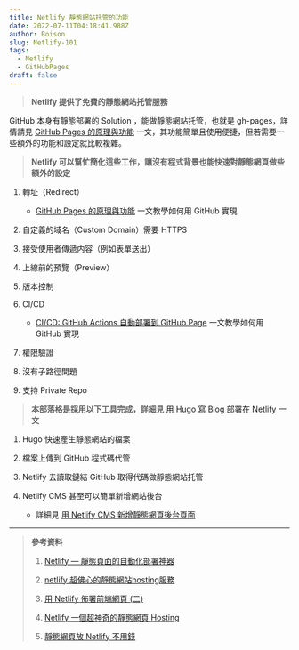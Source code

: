 ```yaml
---
title: Netlify 靜態網站托管的功能
date: 2022-07-11T04:18:41.988Z
author: Boison
slug: Netlify-101
tags:
  - Netlify
  - GitHubPages
draft: false
---
```

> **Netlify 提供了免費的靜態網站托管服務**

GitHub 本身有靜態部署的 Solution ，能做靜態網站托管，也就是 gh-pages，詳情請見 [GitHub Pages 的原理與功能](https://boison.tw/2022/07/gh-pages-101/) 一文，其功能簡單且使用便捷，但若需要一些額外的功能和設定就比較複雜。

> **Netlify 可以幫忙簡化這些工作，讓沒有程式背景也能快速對靜態網頁做些額外的設定**

1. 轉址（Redirect）

   * [GitHub Pages 的原理與功能](https://boison.tw/2022/07/gh-pages-101/) 一文教學如何用 GitHub 實現

2. 自定義的域名（Custom Domain）需要 HTTPS

3. 接受使用者傳遞内容（例如表單送出）

4. 上線前的預覽（Preview）

5. 版本控制

6. CI/CD

   * [CI/CD: GitHub Actions 自動部署到 GitHub Page](https://boison.tw/2022/07/cicd-github-actions-ghpages/) 一文教學如何用 GitHub 實現

7. 權限驗證

8. 沒有子路徑問題

9. 支持 Private Repo

> **本部落格是採用以下工具完成，詳細見** [用 Hugo 寫 Blog 部署在 Netlify](https://boison.tw/2022/05/hugo-blog-netlify-deploy-github/) **一文**

1. Hugo 快速產生靜態網站的檔案

2. 檔案上傳到 GitHub 程式碼代管

3. Netlify 去讀取鏈結 GitHub 取得代碼做靜態網站托管

4. Netlify CMS 甚至可以簡單新增網站後台

   * 詳細見 [用 Netlify CMS 新增靜態網頁後台頁面](https://boison.tw/2022/06/netlify-cms-hugo/)

---

> **參考資料**
>
> 1. [Netlify — 靜態頁面的自動化部署神器](https://realdennis.medium.com/netlify-%E9%9D%9C%E6%85%8B%E9%A0%81%E9%9D%A2%E7%9A%84%E8%87%AA%E5%8B%95%E5%8C%96%E9%83%A8%E7%BD%B2%E7%A5%9E%E5%99%A8-75fac501ff5a)
>
> 2. [netlify 超佛心的靜態網站hosting服務](https://blog.alantsai.net/posts/2018/07/migrate-blog-to-ssg-demo-devops-8-netlify-free-static-site-hosting-service)
>
> 3. [用 Netlify 佈署前端網頁 (二)](https://ithelp.ithome.com.tw/articles/10257115)
>
> 4. [Netlify 一個超神奇的靜態網頁 Hosting](https://hpd.io/posts/netlify-static-hosting/)
>
> 5. [靜態網頁放 Netlify 不用錢](https://matters.news/@kaixdev/38647-%E9%9D%9C%E6%85%8B%E7%B6%B2%E9%A0%81%E6%94%BE-netlify-%E4%B8%8D%E7%94%A8%E9%8C%A2-bafyreicyow5vsxlfhzb6x6j3rvslauxetuhbkye7sbb2smjsmf32s4zxhy)